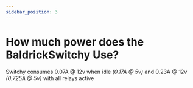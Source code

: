 ```yaml
---
sidebar_position: 3
---
```


# How much power does the BaldrickSwitchy Use?

Switchy consumes 0.07A @ 12v when idle *(0.17A @ 5v)* and 0.23A @ 12v *(0.725A @ 5v)* with all relays active
